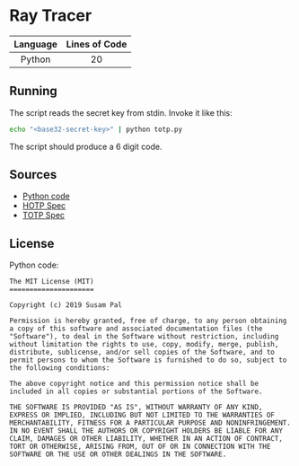 # Ray Tracer

| Language | Lines of Code |
| :------: | :-----------: |
|  Python  |      20       |

## Running

The script reads the secret key from stdin. Invoke it like this:

```sh
echo "<base32-secret-key>" | python totp.py
```

The script should produce a 6 digit code.

## Sources

- [Python code](https://github.com/susam/mintotp)
- [HOTP Spec](https://datatracker.ietf.org/doc/html/rfc4226)
- [TOTP Spec](https://datatracker.ietf.org/doc/html/rfc6238)

## License

Python code:

```
The MIT License (MIT)
=====================

Copyright (c) 2019 Susam Pal

Permission is hereby granted, free of charge, to any person obtaining
a copy of this software and associated documentation files (the
"Software"), to deal in the Software without restriction, including
without limitation the rights to use, copy, modify, merge, publish,
distribute, sublicense, and/or sell copies of the Software, and to
permit persons to whom the Software is furnished to do so, subject to
the following conditions:

The above copyright notice and this permission notice shall be
included in all copies or substantial portions of the Software.

THE SOFTWARE IS PROVIDED "AS IS", WITHOUT WARRANTY OF ANY KIND,
EXPRESS OR IMPLIED, INCLUDING BUT NOT LIMITED TO THE WARRANTIES OF
MERCHANTABILITY, FITNESS FOR A PARTICULAR PURPOSE AND NONINFRINGEMENT.
IN NO EVENT SHALL THE AUTHORS OR COPYRIGHT HOLDERS BE LIABLE FOR ANY
CLAIM, DAMAGES OR OTHER LIABILITY, WHETHER IN AN ACTION OF CONTRACT,
TORT OR OTHERWISE, ARISING FROM, OUT OF OR IN CONNECTION WITH THE
SOFTWARE OR THE USE OR OTHER DEALINGS IN THE SOFTWARE.
```
